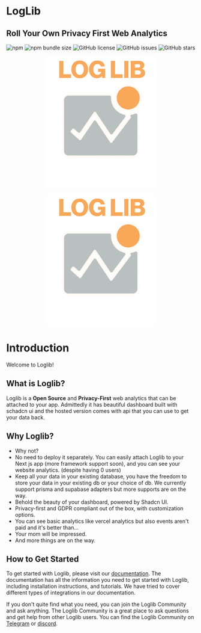 # LogLib

## Roll Your Own Privacy First Web Analytics

![npm](https://img.shields.io/npm/v/@loglib/next) ![npm bundle size](https://img.shields.io/bundlephobia/min/@loglib/next) ![GitHub license](https://img.shields.io/github/license/LogLib/loglib) ![GitHub issues](https://img.shields.io/github/issues/LogLib/loglib) ![GitHub stars](https://img.shields.io/github/stars/LogLib/loglib)

<p align="center" class="dark-mode">
  <img src="./images/dark-logo-v1.png#gh-dark-mode-only" alt="screenshot" height="350" />
</p>

<p align="center" class="light-mode">
  <img src="./images/dark-logo-v1.png#gh-light-mode-only" alt="screenshot" height="350" />
</p>

# Introduction

Welcome to Loglib!

## What is Loglib?

Loglib is a **Open Source** and **Privacy-First** web analytics that can be attached to your app. Admittedly it has beautiful dashboard built with schadcn ui and the hosted version comes with api that you can use to get your data back.

## Why Loglib?

- Why not?
- No need to deploy it separately. You can easily attach Loglib to your Next js app (more framework support soon), and you can see your website analytics. (despite having 0 users)
- Keep all your data in your existing database, you have the freedom to store your data in your existing db or your choice of db. We currently support prisma and supabase adapters but more supports are on the way.
- Behold the beauty of your dashboard, powered by Shadcn UI.
- Privacy-first and GDPR compliant out of the box, with customization options.
- You can see basic analytics like vercel analytics but also events aren't paid and it's better than...
- Your mom will be impressed.
- And more things are on the way.

## How to Get Started

To get started with Loglib, please visit our [documentation](https://loglib.io/docs). The documentation has all the information you need to get started with Loglib, including installation instructions, and tutorials. We have tried to cover different types of integrations in our documentation.

If you don't quite find what you need, you can join the Loglib Community and ask anything. The Loglib Community is a great place to ask questions and get help from other Loglib users. You can find the Loglib Community on [Telegram](https://t.me/loglib_community) or [discord](https://discord.gg/vBkrdDER).
